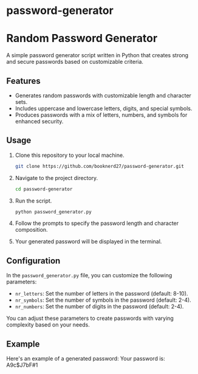 # password-generator
# Random Password Generator

A simple password generator script written in Python that creates strong and secure passwords based on customizable criteria.

## Features

- Generates random passwords with customizable length and character sets.
- Includes uppercase and lowercase letters, digits, and special symbols.
- Produces passwords with a mix of letters, numbers, and symbols for enhanced security.

## Usage

1. Clone this repository to your local machine.

    ```bash
    git clone https://github.com/booknerd27/password-generator.git
    ```

2. Navigate to the project directory.

    ```bash
    cd password-generator
    ```

3. Run the script.

    ```bash
    python password_generator.py
    ```

4. Follow the prompts to specify the password length and character composition.
5. Your generated password will be displayed in the terminal.

## Configuration

In the `password_generator.py` file, you can customize the following parameters:

- `nr_letters`: Set the number of letters in the password (default: 8-10).
- `nr_symbols`: Set the number of symbols in the password (default: 2-4).
- `nr_numbers`: Set the number of digits in the password (default: 2-4).

You can adjust these parameters to create passwords with varying complexity based on your needs.

## Example

Here's an example of a generated password: 
Your password is: A9c$J7bF#1

